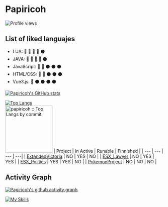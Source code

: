# Papiricoh
<img src="https://gpvc.arturio.dev/papiricoh" alt="Profile views" align='left'/> <a href="https://github.com/papiricoh/papiricoh/"> </a>
<br>
## List of liked languajes

- LUA: 🔘 🔘 🔘 🔘 ⚫️
- JAVA: 🔘 🔘 🔘 🔘 ⚫️
- JavaScript: 🔘 🔘 ⚫️ ⚫️ ⚫️
- HTML/CSS: 🔘 🔘 ⚫️ ⚫️ ⚫️
- Vue3.js: 🔘 ⚫️ ⚫️ ⚫️ ⚫️

[![Papiricoh's GitHub stats](https://github-readme-stats.vercel.app/api?username=papiricoh&theme=radical)](https://github.com/anuraghazra/github-readme-stats)


[![Top Langs](https://github-readme-stats.vercel.app/api/top-langs/?username=papiricoh&theme=radical)](https://github.com/anuraghazra/github-readme-stats)
<br>
<img height="150" src="https://github-profile-summary-cards.vercel.app/api/cards/most-commit-language?username=papiricoh&theme=dracula&layout=compact&hide_border=true" alt="papiricoh :: Top Langs by commit" />
| Project     | In Active | Runable | Finnished |
| ---      | ---       | --- | ---|
| [ExtendedVictoria](https://github.com/papiricoh/extendedTimeline) | NO | YES | NO |
| [ESX_Lawyer](https://github.com/papiricoh/esx_lawyer) | NO | YES | YES |
| [ESX_Politics](https://github.com/papiricoh/esx_politics) | YES | YES | NO |
| [PokemonProject](https://github.com/papiricoh/pokemonProject) | NO | NO | NO |

## Activity Graph
[![Papiricoh's github activity graph](https://github-readme-activity-graph.cyclic.app/graph?username=papiricoh&theme=dracula)](https://github.com/ashutosh00710/github-readme-activity-graph)



[![My Skills](https://skillicons.dev/icons?i=java,lua,html&perline=3)](https://skillicons.dev)

